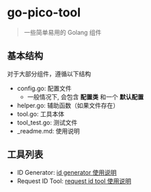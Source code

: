 # go-pico-tool

> 一些简单易用的 Golang 组件

## 基本结构

对于大部分组件，遵循以下结构
- config.go: 配置文件
    - 一般情况下, 会包含 **配置类** 和一个 **默认配置**
- helper.go: 辅助函数（如果文件存在）
- tool.go: 工具本体
- tool_test.go: 测试文件
- _readme.md: 使用说明

## 工具列表

- ID Generator: [id generator 使用说明](./pico_tool/id_generator/_readme.cn.md)
- Request ID Tool: [request id tool 使用说明](./gin_tool/request_id/_readme.cn.md)
